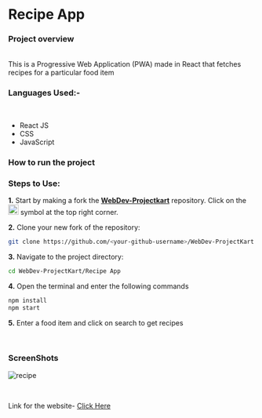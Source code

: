 <h1> Recipe App </h1>
<h3>Project overview</h3> <br>
This is a Progressive Web Application (PWA) made in React that fetches recipes for a particular food item <br>

<h3> Languages Used:-</h3> <br>
<ul>
<li>React JS</li>
<li>CSS</li>
<li>JavaScript</li>
</ul>
<h3>How to run the project</h3>

### Steps to Use:

**1.** Start by making a fork the [**WebDev-Projectkart**](https://github.com/khushi-purwar/WebDev-Projectkart) repository. Click on the <a href="https://github.com/khushi-purwar/WebDev-Projectkart/fork"><img src="https://i.imgur.com/G4z1kEe.png" height="21" width="21"></a> symbol at the top right corner.

**2.** Clone your new fork of the repository:

```bash
git clone https://github.com/<your-github-username>/WebDev-ProjectKart
```

**3.** Navigate to the project directory:

```bash
cd WebDev-ProjectKart/Recipe App
```

**4.** Open the terminal and enter the following commands

```bash
npm install
npm start
```
  
**5.** Enter a food item and click on search to get recipes

</br>

<h3> ScreenShots </h3> 

![recipe](https://user-images.githubusercontent.com/72400676/162429288-145d7984-b41a-4487-a758-6833d4ecc129.JPG)

<br>

Link for the website- <a href="https://recipe-pwa-app.netlify.app/search/">Click Here</a>

